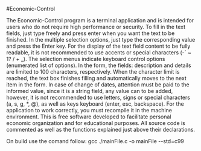 #Economic-Control

The Economic-Control program is a terminal application and is intended for users who do not require high performance or security.
To fill in the text fields, just type freely and press enter when you want the text to be finished.
In the multiple selection options, just type the corresponding value and press the Enter key.
For the display of the text field content to be fully readable, it is not recommended to use accents or special characters (-´ ~ 1? / + _).
The selection menus indicate keyboard control options (enumerated list of options).
In the form, the fields: description and details are limited to 100 characters, respectively.
When the character limit is reached, the text box finishes filling and automatically moves to the next item in the form.
In case of change of dates, attention must be paid to the informed value, since it is a string field, any value can
to be added, however, it is not recommended to use letters, signs or special characters (a, s, g, *, @), as well as keys keyboard (enter, esc, backspace).
For the application to work correctly, you must recompile it in the machine environment.
This is free software developed to facilitate personal economic organization and for educational purposes.
All source code is commented as well as the functions explained just above their declarations.

On build use the comand follow:
gcc ./mainFile.c -o mainFile --std=c99